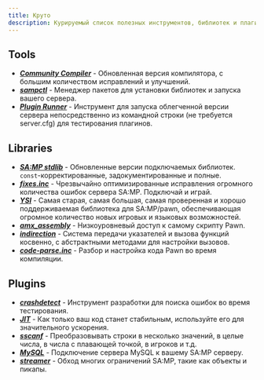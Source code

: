 ```yaml
---
title: Круто
description: Курируемый список полезных инструментов, библиотек и плагинов для разработки SA-MP.    
---
```


## Tools

- **_[Community Compiler](https://github.com/pawn-lang/compiler/)_** - Обновленная версия компилятора, с большим количеством исправлений и улучшений.
- **_[sampctl](http://sampctl.com/)_** - Менеджер пакетов для установки библиотек и запуска вашего сервера.
- **_[Plugin Runner](https://github.com/Zeex/samp-plugin-runner/)_** - Инструмент для запуска облегченной версии сервера непосредственно из командной строки (не требуется server.cfg) для тестирования плагинов.

## Libraries

- **_[SA:MP stdlib](https://github.com/pawn-lang/samp-stdlib/)_** - Обновленные версии подключаемых библиотек. `const`-корректированные, задокументированные и полные.
- **_[fixes.inc](https://github.com/pawn-lang/sa-mp-fixes/)_** - Чрезвычайно оптимизированные исправления огромного количества ошибок сервера SA:MP. Подключай и играй.
- **_[YSI](https://github.com/pawn-lang/YSI-Includes/)_** - Самая старая, самая большая, самая проверенная и хорошо поддерживаемая библиотека для SA:MP/pawn, обеспечивающая огромное количество новых игровых и языковых возможностей.
- **_[amx_assembly](https://github.com/Zeex/amx_assembly/)_** - Низкоуровневый доступ к самому скрипту Pawn.
- **_[indirection](https://github.com/Y-Less/indirection/)_** - Система передачи указателей и вызова функций косвенно, с абстрактными методами для настройки вызовов.
- **_[code-parse.inc](https://github.com/Y-Less/code-parse.inc/)_** - Разбор и настройка кода Pawn во время компиляции.

## Plugins

- **_[crashdetect](https://github.com/Zeex/samp-plugin-crashdetect/)_** - Инструмент разработки для поиска ошибок во время тестирования.
- **_[JIT](https://github.com/Zeex/samp-plugin-jit/)_** - Как только ваш код станет стабильным, используйте его для значительного ускорения.
- **_[sscanf](https://github.com/Y-Less/sscanf/)_** - Преобразовывать строки в несколько значений, в целые числа, в числа с плавающей точкой, в игроков и т.д.
- **_[MySQL](https://github.com/pBlueG/SA-MP-MySQL/)_** - Подключение сервера MySQL к вашему SA:MP серверу.
- **_[streamer](https://github.com/samp-incognito/samp-streamer-plugin/)_** - Обход многих ограничений SA:MP, такие как объекты и пикапы.
